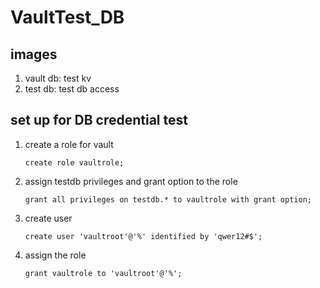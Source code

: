 # VaultTest_DB

## images
1. vault db: test kv
2. test db: test db access

## set up for DB credential test
1. create a role for vault
	```mysql
	create role vaultrole;
	```
2. assign testdb privileges and grant option to the role
	```mysql
	grant all privileges on testdb.* to vaultrole with grant option;
	```
3. create user
	```mysql
	create user 'vaultroot'@'%' identified by 'qwer12#$';
	```
4. assign the role
	```mysql
	grant vaultrole to 'vaultroot'@'%';
	```

